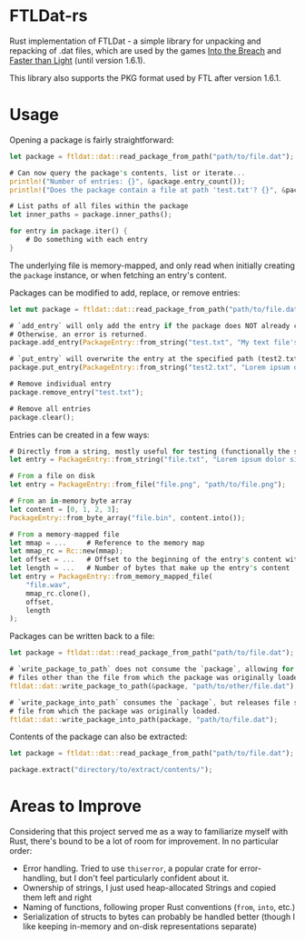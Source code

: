 # FTLDat-rs

Rust implementation of FTLDat - a simple library for unpacking and repacking of .dat files, which are used
by the games [Into the Breach](https://subsetgames.com/itb.html) and [Faster than Light](https://subsetgames.com/ftl.html) (until version 1.6.1).

This library also supports the PKG format used by FTL after version 1.6.1.

# Usage

Opening a package is fairly straightforward:

```rs
let package = ftldat::dat::read_package_from_path("path/to/file.dat");

# Can now query the package's contents, list or iterate...
println!("Number of entries: {}", &package.entry_count());
println!("Does the package contain a file at path 'test.txt'? {}", &package.entry_exists("test.txt"));

# List paths of all files within the package
let inner_paths = package.inner_paths();

for entry in package.iter() {
    # Do something with each entry
}
```

The underlying file is memory-mapped, and only read when initially creating the `package` instance, or when fetching
an entry's content.

Packages can be modified to add, replace, or remove entries:
```rs
let mut package = ftldat::dat::read_package_from_path("path/to/file.dat");

# `add_entry` will only add the entry if the package does NOT already contain an entry at the specified path (test.txt).
# Otherwise, an error is returned.
package.add_entry(PackageEntry::from_string("test.txt", "My text file's content."));

# `put_entry` will overwrite the entry at the specified path (test2.txt) with the provided entry.
package.put_entry(PackageEntry::from_string("test2.txt", "Lorem ipsum dolor sit amet"));

# Remove individual entry
package.remove_entry("test.txt");

# Remove all entries
package.clear();
```

Entries can be created in a few ways:
```rs
# Directly from a string, mostly useful for testing (functionally the same as in-memory byte array)
let entry = PackageEntry::from_string("file.txt", "Lorem ipsum dolor sit amet");

# From a file on disk
let entry = PackageEntry::from_file("file.png", "path/to/file.png");

# From an in-memory byte array
let content = [0, 1, 2, 3];
PackageEntry::from_byte_array("file.bin", content.into());

# From a memory-mapped file
let mmap = ...     # Reference to the memory map
let mmap_rc = Rc::new(mmap);
let offset = ...   # Offset to the beginning of the entry's content within the memory-mapped file
let length = ...   # Number of bytes that make up the entry's content
let entry = PackageEntry::from_memory_mapped_file(
    "file.wav",
    mmap_rc.clone(),
    offset,
    length
);
```

Packages can be written back to a file:
```rs
let package = ftldat::dat::read_package_from_path("path/to/file.dat");

# `write_package_to_path` does not consume the `package`, allowing for multiple writes, but only allows writing to
# files other than the file from which the package was originally loaded.
ftldat::dat::write_package_to_path(&package, "path/to/other/file.dat");

# `write_package_into_path` consumes the `package`, but releases file system resources and allows overwriting the
# file from which the package was originally loaded.
ftldat::dat::write_package_into_path(package, "path/to/file.dat");
```

Contents of the package can also be extracted:
```rs
let package = ftldat::dat::read_package_from_path("path/to/file.dat");

package.extract("directory/to/extract/contents/");
```

# Areas to Improve

Considering that this project served me as a way to familiarize myself with Rust, there's bound to be a lot of room for
improvement. In no particular order:
- Error handling. Tried to use `thiserror`, a popular crate for error-handling, but I don't feel particularly confident about it.
- Ownership of strings, I just used heap-allocated Strings and copied them left and right
- Naming of functions, following proper Rust conventions (`from`, `into`, etc.)
- Serialization of structs to bytes can probably be handled better (though I like keeping in-memory and on-disk representations separate)
